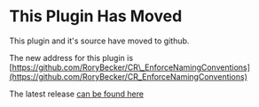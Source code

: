 # This Plugin Has Moved #

This plugin and it's source have moved to github.

The new address for this plugin is [https://github.com/RoryBecker/CR\_EnforceNamingConventions](https://github.com/RoryBecker/CR_EnforceNamingConventions)

The latest release [can be found here](https://github.com/RoryBecker/CR_EnforceNamingConventions/releases/latest)